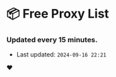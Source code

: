 # :package: Free Proxy List
### Updated every 15 minutes.

- Last updated: `2024-09-16 22:21`

:heart:
